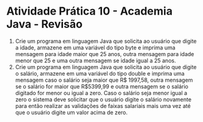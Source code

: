 # Atividade Prática 10 - Academia Java - Revisão

1. Crie um programa em linguagem Java que solicita ao usuário que digite a idade, armazene em uma variável do tipo byte e imprima uma mensagem para idade maior que 25 anos, outra mensagem para idade menor que 25 e uma outra mensagem se idade igual a 25 anos.
2. Crie um programa em linguagem Java que solicita ao usuário que digite o salário, armazene em uma variável do tipo double e imprima uma mensagem caso o salário seja maior que R$ 1997,58, outra mensagem se o salário for maior que R$5399,99 e outra mensagem se o salário digitado for menor ou igual a zero. 
Caso o salário seja menor igual a zero o sistema deve solicitar que o usuário digite o salário novamente para então realizar as validações de faixas salariais mais uma vez até que o usuário digite um valor acima de zero.

